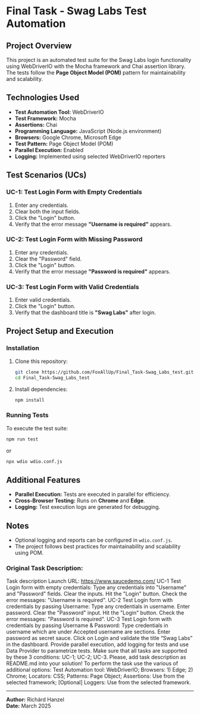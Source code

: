 # Final Task - Swag Labs Test Automation

## Project Overview
This project is an automated test suite for the Swag Labs login functionality using WebDriverIO with the Mocha framework and Chai assertion library. The tests follow the **Page Object Model (POM)** pattern for maintainability and scalability.

## Technologies Used
- **Test Automation Tool:** WebDriverIO
- **Test Framework:** Mocha
- **Assertions:** Chai
- **Programming Language:** JavaScript (Node.js environment)
- **Browsers:** Google Chrome, Microsoft Edge
- **Test Pattern:** Page Object Model (POM)
- **Parallel Execution:** Enabled
- **Logging:** Implemented using selected WebDriverIO reporters

## Test Scenarios (UCs)
### **UC-1: Test Login Form with Empty Credentials**
1. Enter any credentials.
2. Clear both the input fields.
3. Click the "Login" button.
4. Verify that the error message **"Username is required"** appears.

### **UC-2: Test Login Form with Missing Password**
1. Enter any credentials.
2. Clear the "Password" field.
3. Click the "Login" button.
4. Verify that the error message **"Password is required"** appears.

### **UC-3: Test Login Form with Valid Credentials**
1. Enter valid credentials.
3. Click the "Login" button.
4. Verify that the dashboard title is **"Swag Labs"** after login.

## Project Setup and Execution
### **Installation**
1. Clone this repository:
   ```sh
   git clone https://github.com/FoxAllUp/Final_Task-Swag_Labs_test.git
   cd Final_Task-Swag_Labs_test
   ```
2. Install dependencies:
   ```sh
   npm install
   ```

### **Running Tests**
To execute the test suite:
```sh
npm run test
```
or
```sh
npx wdio wdio.conf.js
```

## Additional Features
- **Parallel Execution:** Tests are executed in parallel for efficiency.
- **Cross-Browser Testing:** Runs on **Chrome** and **Edge**.
- **Logging:** Test execution logs are generated for debugging.

## Notes
- Optional logging and reports can be configured in `wdio.conf.js`.
- The project follows best practices for maintainability and scalability using POM.

### Original Task Description:
Task description
Launch URL: https://www.saucedemo.com/
UC-1 Test Login form with empty credentials:
Type any credentials into "Username" and "Password" fields.
Clear the inputs.
Hit the "Login" button.
Check the error messages: "Username is required".
UC-2 Test Login form with credentials by passing Username:
Type any credentials in username.
Enter password.
Clear the "Password" input.
Hit the "Login" button.
Check the error messages: "Password is required".
UC-3 Test Login form with credentials by passing Username & Password:
Type credentials in username which are under Accepted username are sections.
Enter password as secret sauce.
Click on Login and validate the title “Swag Labs” in the dashboard.
Provide parallel execution, add logging for tests and use Data Provider to parametrize tests. Make sure that all tasks are supported by these 3 conditions: UC-1; UC-2; UC-3.
Please, add task description as README.md into your solution!
To perform the task use the various of additional options:
Test Automation tool: WebDriverIO;
Browsers: 1) Edge; 2) Chrome;
Locators: CSS;
Patterns: Page Object;
Assertions: Use from the selected framework;
[Optional] Loggers: Use from the selected framework.

---
**Author:** Richárd Hanzel  
**Date:** March 2025
